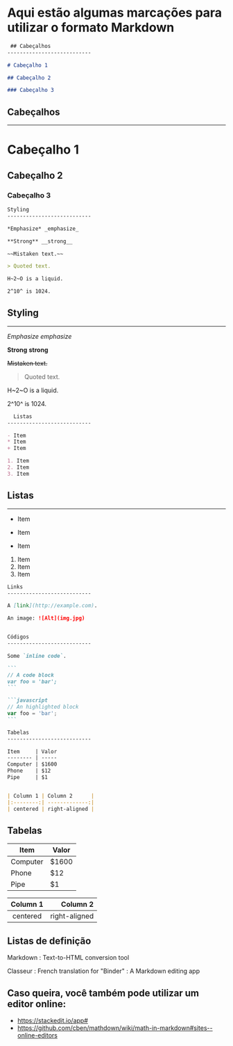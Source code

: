 # Aqui estão algumas marcações para utilizar o formato Markdown

````markdown
 ## Cabeçalhos
---------------------------

# Cabeçalho 1

## Cabeçalho 2

### Cabeçalho 3
````
## Cabeçalhos
---------------------------

# Cabeçalho 1

## Cabeçalho 2

### Cabeçalho 3

````markdown
Styling
---------------------------

*Emphasize* _emphasize_

**Strong** __strong__

~~Mistaken text.~~

> Quoted text.

H~2~O is a liquid.

2^10^ is 1024.
````
## Styling
---------------------------

*Emphasize* _emphasize_

**Strong** __strong__

~~Mistaken text.~~

> Quoted text.

H~2~O is a liquid.

2^10^ is 1024.

````markdown
  Listas
---------------------------

- Item
* Item
+ Item

1. Item
2. Item
3. Item
````

 ## Listas
---------------------------

- Item
* Item
+ Item

1. Item
2. Item
3. Item

````markdown
Links
---------------------------

A [link](http://example.com).

An image: ![Alt](img.jpg)


Códigos
---------------------------

Some `inline code`.

```
// A code block
var foo = 'bar';
```

```javascript
// An highlighted block
var foo = 'bar';
```
````
````markdown
Tabelas
---------------------------

Item     | Valor
-------- | -----
Computer | $1600
Phone    | $12
Pipe     | $1


| Column 1 | Column 2      |
|:--------:| -------------:|
| centered | right-aligned |

````
Tabelas
---------------------------

Item     | Valor
-------- | -----
Computer | $1600
Phone    | $12
Pipe     | $1


| Column 1 | Column 2      |
|:--------:| -------------:|
| centered | right-aligned |



Listas de definição
---------------------------

Markdown
:  Text-to-HTML conversion tool

Classeur
:  French translation for "Binder"
:  A Markdown editing app


## Caso queira, você também pode utilizar um editor online:
- https://stackedit.io/app#
- https://github.com/cben/mathdown/wiki/math-in-markdown#sites--online-editors

